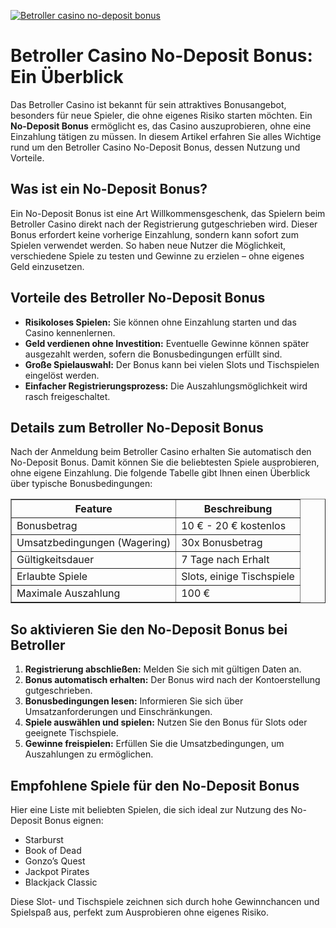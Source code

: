 [![Betroller casino no-deposit bonus](https://123-caf.pages.dev/gitsignup.png)](https://vrmoo.ru/Bt82HjjY)

<h1>Betroller Casino No-Deposit Bonus: Ein Überblick</h1>  <p>Das Betroller Casino ist bekannt für sein attraktives Bonusangebot, besonders für neue Spieler, die ohne eigenes Risiko starten möchten. Ein <strong>No-Deposit Bonus</strong> ermöglicht es, das Casino auszuprobieren, ohne eine Einzahlung tätigen zu müssen. In diesem Artikel erfahren Sie alles Wichtige rund um den Betroller Casino No-Deposit Bonus, dessen Nutzung und Vorteile.</p>  <h2>Was ist ein No-Deposit Bonus?</h2>  <p>Ein No-Deposit Bonus ist eine Art Willkommensgeschenk, das Spielern beim Betroller Casino direkt nach der Registrierung gutgeschrieben wird. Dieser Bonus erfordert keine vorherige Einzahlung, sondern kann sofort zum Spielen verwendet werden. So haben neue Nutzer die Möglichkeit, verschiedene Spiele zu testen und Gewinne zu erzielen – ohne eigenes Geld einzusetzen.</p>  <h2>Vorteile des Betroller No-Deposit Bonus</h2>  <ul>   <li><strong>Risikoloses Spielen:</strong> Sie können ohne Einzahlung starten und das Casino kennenlernen.</li>   <li><strong>Geld verdienen ohne Investition:</strong> Eventuelle Gewinne können später ausgezahlt werden, sofern die Bonusbedingungen erfüllt sind.</li>   <li><strong>Große Spielauswahl:</strong> Der Bonus kann bei vielen Slots und Tischspielen eingelöst werden.</li>   <li><strong>Einfacher Registrierungsprozess:</strong> Die Auszahlungsmöglichkeit wird rasch freigeschaltet.</li> </ul>  <h2>Details zum Betroller No-Deposit Bonus</h2>  <p>Nach der Anmeldung beim Betroller Casino erhalten Sie automatisch den No-Deposit Bonus. Damit können Sie die beliebtesten Spiele ausprobieren, ohne eigene Einzahlung. Die folgende Tabelle gibt Ihnen einen Überblick über typische Bonusbedingungen:</p>  <table border="1" cellpadding="8" cellspacing="0">   <thead>     <tr>       <th>Feature</th>       <th>Beschreibung</th>     </tr>   </thead>   <tbody>     <tr>       <td>Bonusbetrag</td>       <td>10 € - 20 € kostenlos</td>     </tr>     <tr>       <td>Umsatzbedingungen (Wagering)</td>       <td>30x Bonusbetrag</td>     </tr>     <tr>       <td>Gültigkeitsdauer</td>       <td>7 Tage nach Erhalt</td>     </tr>     <tr>       <td>Erlaubte Spiele</td>       <td>Slots, einige Tischspiele</td>     </tr>     <tr>       <td>Maximale Auszahlung</td>       <td>100 €</td>     </tr>   </tbody> </table>  <h2>So aktivieren Sie den No-Deposit Bonus bei Betroller</h2>  <ol>   <li><strong>Registrierung abschließen:</strong> Melden Sie sich mit gültigen Daten an.</li>   <li><strong>Bonus automatisch erhalten:</strong> Der Bonus wird nach der Kontoerstellung gutgeschrieben.</li>   <li><strong>Bonusbedingungen lesen:</strong> Informieren Sie sich über Umsatzanforderungen und Einschränkungen.</li>   <li><strong>Spiele auswählen und spielen:</strong> Nutzen Sie den Bonus für Slots oder geeignete Tischspiele.</li>   <li><strong>Gewinne freispielen:</strong> Erfüllen Sie die Umsatzbedingungen, um Auszahlungen zu ermöglichen.</li> </ol>  <h2>Empfohlene Spiele für den No-Deposit Bonus</h2>  <p>Hier eine Liste mit beliebten Spielen, die sich ideal zur Nutzung des No-Deposit Bonus eignen:</p>  <ul>   <li>Starburst</li>   <li>Book of Dead</li>   <li>Gonzo’s Quest</li>   <li>Jackpot Pirates</li>   <li>Blackjack Classic</li> </ul>  <p>Diese Slot- und Tischspiele zeichnen sich durch hohe Gewinnchancen und Spielspaß aus, perfekt zum Ausprobieren ohne eigenes Risiko.</p>